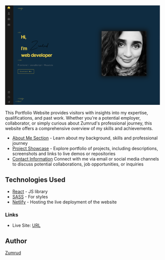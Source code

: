 ![](./screenshots/home.png)

This Portfolio Website provides visitors with insights into my expertise, qualifications, and past work. Whether you're a potential employer, collaborator, or simply curious about Zumrud's professional journey, this website offers a comprehensive overview of my skills and achievements.

- [About Me Section](./screenshots/about.png) - Learn about my background, skills and professional journey
- [Project Showcase](./screenshots/portfolio.png) - Explore portfolio of projects, including descriptions, screenshots and links to live demos or repositories
- [Contact Information](./screenshots/contact.png) Connect with me via email or social media channels to discuss potential collaborations, job opportunities, or inquiries

## Technologies Used

- [React](https://reactjs.org/) - JS library
- [SASS](https://sass-lang.com/) - For styles
- [Netlify](https://app.netlify.com/) - Hosting the live deployment of the website

### Links

- Live Site: [URL](https://zumrudsportfolio.netlify.app/)

## Author

[Zumrud](https://www.linkedin.com/in/zumrud-nerman/)